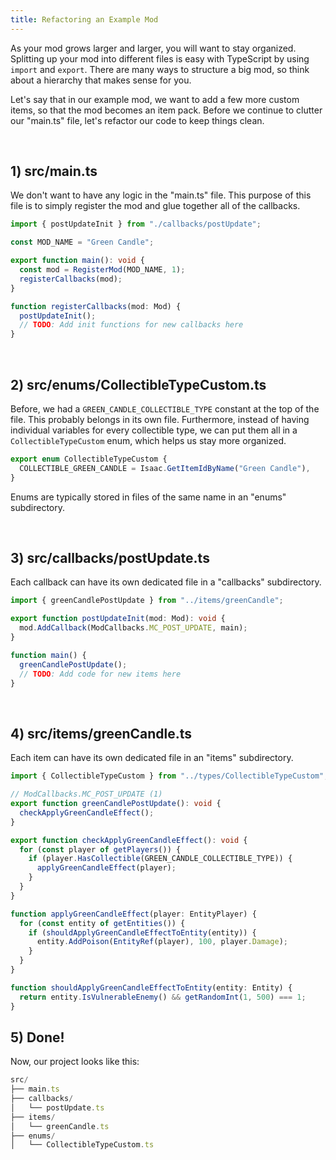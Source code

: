```yaml
---
title: Refactoring an Example Mod
---
```


As your mod grows larger and larger, you will want to stay organized. Splitting up your mod into different files is easy with TypeScript by using `import` and `export`. There are many ways to structure a big mod, so think about a hierarchy that makes sense for you.

Let's say that in our example mod, we want to add a few more custom items, so that the mod becomes an item pack. Before we continue to clutter our "main.ts" file, let's refactor our code to keep things clean.

<br />

## 1) src/main.ts

We don't want to have any logic in the "main.ts" file. This purpose of this file is to simply register the mod and glue together all of the callbacks.

```ts
import { postUpdateInit } from "./callbacks/postUpdate";

const MOD_NAME = "Green Candle";

export function main(): void {
  const mod = RegisterMod(MOD_NAME, 1);
  registerCallbacks(mod);
}

function registerCallbacks(mod: Mod) {
  postUpdateInit();
  // TODO: Add init functions for new callbacks here
}
```

<br />

## 2) src/enums/CollectibleTypeCustom.ts

Before, we had a `GREEN_CANDLE_COLLECTIBLE_TYPE` constant at the top of the file. This probably belongs in its own file. Furthermore, instead of having individual variables for every collectible type, we can put them all in a `CollectibleTypeCustom` enum, which helps us stay more organized.

```ts
export enum CollectibleTypeCustom {
  COLLECTIBLE_GREEN_CANDLE = Isaac.GetItemIdByName("Green Candle"),
}
```

Enums are typically stored in files of the same name in an "enums" subdirectory.

<br />

## 3) src/callbacks/postUpdate.ts

Each callback can have its own dedicated file in a "callbacks" subdirectory.

```ts
import { greenCandlePostUpdate } from "../items/greenCandle";

export function postUpdateInit(mod: Mod): void {
  mod.AddCallback(ModCallbacks.MC_POST_UPDATE, main);
}

function main() {
  greenCandlePostUpdate();
  // TODO: Add code for new items here
}
```

<br />

## 4) src/items/greenCandle.ts

Each item can have its own dedicated file in an "items" subdirectory.

```ts
import { CollectibleTypeCustom } from "../types/CollectibleTypeCustom";

// ModCallbacks.MC_POST_UPDATE (1)
export function greenCandlePostUpdate(): void {
  checkApplyGreenCandleEffect();
}

export function checkApplyGreenCandleEffect(): void {
  for (const player of getPlayers()) {
    if (player.HasCollectible(GREEN_CANDLE_COLLECTIBLE_TYPE)) {
      applyGreenCandleEffect(player);
    }
  }
}

function applyGreenCandleEffect(player: EntityPlayer) {
  for (const entity of getEntities()) {
    if (shouldApplyGreenCandleEffectToEntity(entity)) {
      entity.AddPoison(EntityRef(player), 100, player.Damage);
    }
  }
}

function shouldApplyGreenCandleEffectToEntity(entity: Entity) {
  return entity.IsVulnerableEnemy() && getRandomInt(1, 500) === 1;
}
```

## 5) Done!

Now, our project looks like this:

```ts
src/
├── main.ts
├── callbacks/
│   └── postUpdate.ts
├── items/
│   └── greenCandle.ts
├── enums/
│   └── CollectibleTypeCustom.ts
```
